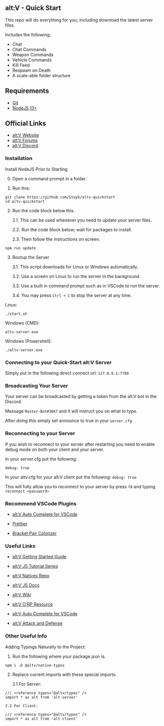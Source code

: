 ## alt:V - Quick Start

This repo will do everything for you; including download the latest server files.

Includes the following:
* Chat
* Chat Commands
* Weapon Commands
* Vehicle Commands
* Kill Feed
* Respawn on Death
* A scale-able folder structure

## Requirements

-   [Git](https://git-scm.com/downloads)
-   [NodeJS 13+](https://nodejs.org/en/download/current/)

## Official Links

-   [alt:V Website](https://altv.mp/#/)
-   [alt:V Forums](https://forum.altv.mp/)
-   [alt:V Discord](https://discordapp.com/invite/q3zUUEC)

### Installation

Install NodeJS Prior to Starting

0. Open a command prompt in a folder.

1. Run this:

```
git clone https://github.com/Stuyk/altv-quickstart
cd altv-quickstart
```

2. Run the code block below this.

    2.1. This can be used whenever you need to update your server files.

    2.2. Run the code block below; wait for packages to install.

    2.3. Then follow the instructions on screen.

```
npm run update
```

3. Bootup the Server

    3.1. This script downloads for Linux or Windows automatically.

    3.2. Use a screen on Linux to run the server in the background.

    3.3. Use a built in command prompt such as in VSCode to run the server.

    3.4. You may press `Ctrl + C` to stop the server at any time.

Linux:

```
./start.sh
```

Windows (CMD):

```
altv-server.exe
```

Windows (Powershell):

```
./altv-server.exe
```

### Connecting to your Quick-Start alt:V Server

Simply put in the following direct connect url: `127.0.0.1:7788`

### Broadcasting Your Server

Your server can be broadcasted by getting a token from the alt:V bot in the Discord.

Message `Master-Bot#3667` and it will instruct you on what to type.

After doing this simply set announce to true in your `server.cfg`.

### Reconnecting to your Server

If you wish to reconnect to your server after restarting you need to enable debug mode on both your client and your server.

In your server.cfg put the following:

`debug: true`

In your altv.cfg for your alt:V client put the following:
`debug: true`

This will fully allow you to reconnect to your server by press `f8` and typing `reconnect <password>`

### Recommend VSCode Plugins

-   [alt:V Auto Complete for VSCode](https://marketplace.visualstudio.com/items?itemName=stuyk.atlv-complete)

-   [Prettier](https://marketplace.visualstudio.com/items?itemName=esbenp.prettier-vscode)

-   [Bracket Pair Colorizer](https://marketplace.visualstudio.com/items?itemName=CoenraadS.bracket-pair-colorizer)

### Useful Links

-   [alt:V Getting Started Guide](https://wiki.altv.mp/Tutorial_Getting_Started)

-   [alt:V JS Tutorial Series](https://www.youtube.com/watch?v=sMWCcTv4kqY&list=PLBNRUifAMZ-MzLjb-lzOTJy-PyuN6ffgw)

-   [alt:V Natives Repo](https://natives.altv.mp)

-   [alt:V JS Docs](https://altmp.github.io/altv-typings/modules/_alt_server_.html)

-   [alt:V Wiki](http://wiki.altv.mp/)

-   [alt:V O:RP Resource](https://github.com/Stuyk/altV-Open-Roleplay-altLife-Official)

-   [alt:V Auto Complete for VSCode](https://marketplace.visualstudio.com/items?itemName=stuyk.atlv-complete)

-   [alt:V Attack and Defense](https://github.com/Stuyk/altV-Attack-Defense)

### Other Useful Info

Adding Typings Naturally to the Project:

1. Run the following where your package.json is.

```
npm i -D @altv/native-types
```

2. Replace current imports with these special imports.

    2.1 For Server:

```
/// <reference types="@altv/types" />
import * as alt from 'alt-server'
```

    2.2 For Client:

```
/// <reference types="@altv/types" />
import * as alt from 'alt-client'
```
